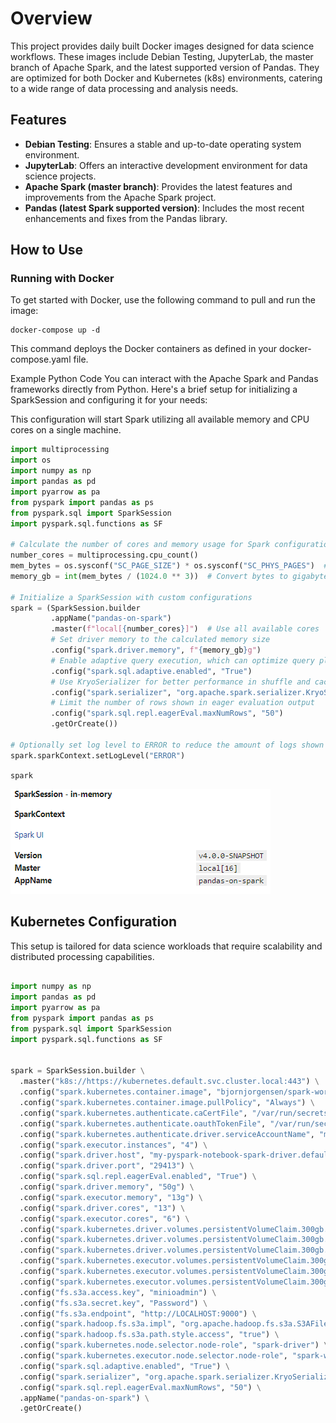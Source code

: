 # Overview
This project provides daily built Docker images designed for data science workflows. These images include Debian Testing, JupyterLab, the master branch of Apache Spark, and the latest supported version of Pandas. They are optimized for both Docker and Kubernetes (k8s) environments, catering to a wide range of data processing and analysis needs.

## Features

- **Debian Testing**: Ensures a stable and up-to-date operating system environment.
- **JupyterLab**: Offers an interactive development environment for data science projects.
- **Apache Spark (master branch)**: Provides the latest features and improvements from the Apache Spark project.
- **Pandas (latest Spark supported version)**: Includes the most recent enhancements and fixes from the Pandas library.

## How to Use

### Running with Docker

To get started with Docker, use the following command to pull and run the image:

```shell
docker-compose up -d
```

This command deploys the Docker containers as defined in your docker-compose.yaml file.

Example Python Code
You can interact with the Apache Spark and Pandas frameworks directly from Python. Here's a brief setup for initializing a SparkSession and configuring it for your needs:

This configuration will start Spark utilizing all available memory and CPU cores on a single machine.

```python
import multiprocessing
import os
import numpy as np
import pandas as pd
import pyarrow as pa
from pyspark import pandas as ps
from pyspark.sql import SparkSession
import pyspark.sql.functions as SF

# Calculate the number of cores and memory usage for Spark configuration
number_cores = multiprocessing.cpu_count()
mem_bytes = os.sysconf("SC_PAGE_SIZE") * os.sysconf("SC_PHYS_PAGES")  # Total memory in bytes
memory_gb = int(mem_bytes / (1024.0 ** 3))  # Convert bytes to gigabytes

# Initialize a SparkSession with custom configurations
spark = (SparkSession.builder
         .appName("pandas-on-spark")
         .master(f"local[{number_cores}]")  # Use all available cores
         # Set driver memory to the calculated memory size
         .config("spark.driver.memory", f"{memory_gb}g")
         # Enable adaptive query execution, which can optimize query plans automatically
         .config("spark.sql.adaptive.enabled", "True")
         # Use KryoSerializer for better performance in shuffle and cache operations
         .config("spark.serializer", "org.apache.spark.serializer.KryoSerializer")
         # Limit the number of rows shown in eager evaluation output
         .config("spark.sql.repl.eagerEval.maxNumRows", "50")
         .getOrCreate())

# Optionally set log level to ERROR to reduce the amount of logs shown
spark.sparkContext.setLogLevel("ERROR")
```

`spark`

![alt text](media/image.png)


## Kubernetes Configuration

This setup is tailored for data science workloads that require scalability and distributed processing capabilities.

```python

import numpy as np
import pandas as pd
import pyarrow as pa
from pyspark import pandas as ps
from pyspark.sql import SparkSession
import pyspark.sql.functions as SF


spark = SparkSession.builder \
  .master("k8s://https://kubernetes.default.svc.cluster.local:443") \
  .config("spark.kubernetes.container.image", "bjornjorgensen/spark-worker") \
  .config("spark.kubernetes.container.image.pullPolicy", "Always") \
  .config("spark.kubernetes.authenticate.caCertFile", "/var/run/secrets/kubernetes.io/serviceaccount/ca.crt") \
  .config("spark.kubernetes.authenticate.oauthTokenFile", "/var/run/secrets/kubernetes.io/serviceaccount/token") \
  .config("spark.kubernetes.authenticate.driver.serviceAccountName", "my-pyspark-notebook") \
  .config("spark.executor.instances", "4") \
  .config("spark.driver.host", "my-pyspark-notebook-spark-driver.default.svc.cluster.local") \
  .config("spark.driver.port", "29413") \
  .config("spark.sql.repl.eagerEval.enabled", "True") \
  .config("spark.driver.memory", "50g") \
  .config("spark.executor.memory", "13g") \
  .config("spark.driver.cores", "13") \
  .config("spark.executor.cores", "6") \
  .config("spark.kubernetes.driver.volumes.persistentVolumeClaim.300gb.options.claimName", "300gb") \
  .config("spark.kubernetes.driver.volumes.persistentVolumeClaim.300gb.mount.path", "/opt/spark/work-dir") \
  .config("spark.kubernetes.driver.volumes.persistentVolumeClaim.300gb.mount.readOnly", "False") \
  .config("spark.kubernetes.executor.volumes.persistentVolumeClaim.300gb.options.claimName", "300gb") \
  .config("spark.kubernetes.executor.volumes.persistentVolumeClaim.300gb.mount.path", "/opt/spark/work-dir") \
  .config("spark.kubernetes.executor.volumes.persistentVolumeClaim.300gb.mount.readOnly", "False") \
  .config("fs.s3a.access.key", "minioadmin") \
  .config("fs.s3a.secret.key", "Password") \
  .config("fs.s3a.endpoint", "http://LOCALHOST:9000") \
  .config("spark.hadoop.fs.s3a.impl", "org.apache.hadoop.fs.s3a.S3AFileSystem") \
  .config("spark.hadoop.fs.s3a.path.style.access", "true") \
  .config("spark.kubernetes.node.selector.node-role", "spark-driver") \
  .config("spark.kubernetes.executor.node.selector.node-role", "spark-worker") \
  .config("spark.sql.adaptive.enabled", "True") \
  .config("spark.serializer", "org.apache.spark.serializer.KryoSerializer") \
  .config("spark.sql.repl.eagerEval.maxNumRows", "50") \
  .appName("pandas-on-spark") \
  .getOrCreate()
```
